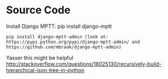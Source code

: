 # Source Code

Install Django MPTT: 
	pip install django-mptt

	pip install django-mptt-admin (look at: https://pypi.python.org/pypi/django-mptt-admin/ and https://github.com/mbraak/django-mptt-admin)

Yasser this might be helpful
	http://stackoverflow.com/questions/18025130/recursively-build-hierarchical-json-tree-in-python

